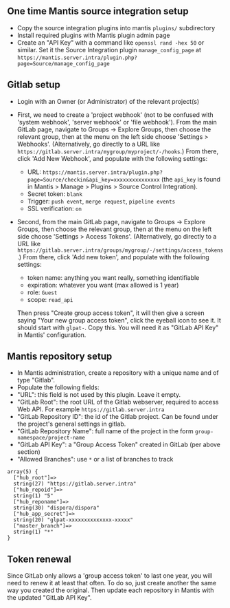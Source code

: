 ## One time Mantis source integration setup

 - Copy the source integration plugins into mantis `plugins/` subdirectory
 - Install required plugins with Mantis plugin admin page
 - Create an "API Key" with a command like `openssl rand -hex 50` or similar.
   Set it the Source Integration plugin `manage_config_page` at
   `https://mantis.server.intra/plugin.php?page=Source/manage_config_page`

## Gitlab setup

 - Login with an Owner (or Administrator) of the relevant project(s)
 - First, we need to create a 'project webhook' (not to be confused with 'system webhook', 'server webhook' or 'file webhook').
   From the main GitLab page, navigate to Groups -> Explore Groups, then choose the relevant group,
   then at the menu on the left side choose 'Settings > Webhooks'. (Alternatively, go directly to a URL like
   `https://gitlab.server.intra/mygroup/myproject/-/hooks`.) From there, click 'Add New Webhook',
   and populate with the following settings:
    - URL: `https://mantis.server.intra/plugin.php?page=Source/checkin&api_key=xxxxxxxxxxxxxxx` (the `api_key` is found in Mantis > Manage > Plugins > Source Control Integration).
    - Secret token: `blank`
    - Trigger: `push event`, `merge request`, `pipeline events`
    - SSL verification: `on`
 - Second, from the main GitLab page, navigate to Groups -> Explore Groups, then choose the relevant group,
   then at the menu on the left side choose 'Settings > Access Tokens'. (Alternatively, go directly to a URL like
   `https://gitlab.server.intra/groups/mygroup/-/settings/access_tokens`.) From there, click 'Add new token',
   and populate with the following settings:
    - token name: anything you want really, something identifiable
    - expiration: whatever you want (max allowed is 1 year)
    - role: `Guest`
    - scope: `read_api`

   Then press "Create group access token", it will then give a screen saying "Your new group access token",
   click the eyeball icon to see it. It should start with `glpat-`. Copy this. You will need it as
   "GitLab API Key" in Mantis' configuration.


## Mantis repository setup

 - In Mantis administration, create a repository with a unique name and of type "Gitlab".
 - Populate the following fields:
  - "URL": this field is not used by this plugin. Leave it empty.
  - "GitLab Root": the root URL of the Gitlab webserver, required to access Web API. For example `https://gitlab.server.intra`
  - "GitLab Repository ID": the id of the Gitlab project. Can be found under the project's general settings in gitlab.
  - "GitLab Repository Name": full name of the project in the form `group-namespace/project-name`
  - "GitLab API Key": a "Group Access Token" created in GitLab (per above section)
  - "Allowed Branches": use `*` or a list of branches to track

```
array(5) {
  ["hub_root"]=>
  string(27) "https://gitlab.server.intra"
  ["hub_repoid"]=>
  string(1) "5"
  ["hub_reponame"]=>
  string(30) "dispora/dispora"
  ["hub_app_secret"]=>
  string(20) "glpat-xxxxxxxxxxxxxx-xxxxx"
  ["master_branch"]=>
  string(1) "*"
}
```

## Token renewal

Since GitLab only allows a 'group access token' to last one year, you will need to renew it at least that often.
To do so, just create another the same way you created the original. Then update each repository in Mantis with the updated
"GitLab API Key".
